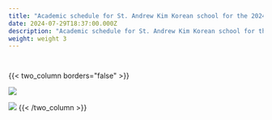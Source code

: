 ```yaml
---
title: "Academic schedule for St. Andrew Kim Korean school for the 2024-2025 "
date: 2024-07-29T18:37:00.000Z
description: "Academic schedule for St. Andrew Kim Korean school for the 2024-2025 "
weight: weight 3
---
```

 

![]()

![]()


{{< two_column borders="false" >}}


![](/img/영문-학사일정1.png)
<!-- split -->


![](/img/영문-학사일정2.png)
{{< /two_column >}}
